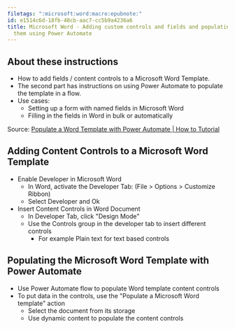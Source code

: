 ```yaml
---
filetags: ":microsoft:word:macro:epubnote:"
id: e1514c6d-18fb-48cb-aac7-cc5b9a4236a6
title: Microsoft Word - Adding custom controls and fields and populating
  them using Power Automate
---
```


## About these instructions

- How to add fields / content controls to a Microsoft Word Template.
- The second part has instructions on using Power Automate to populate
  the template in a flow.
- Use cases:
  - Setting up a form with named fields in Microsoft Word
  - Filling in the fields in Word in bulk or automatically

Source: [Populate a Word Template with Power Automate \| How to
Tutorial](https://www.youtube.com/watch?v=vpo_U5Qf1ak)

## Adding Content Controls to a Microsoft Word Template

- Enable Developer in Microsoft Word
  - In Word, activate the Developer Tab: (File \> Options \> Customize
    Ribbon)
  - Select Developer and Ok
- Insert Content Controls in Word Document
  - In Developer Tab, click "Design Mode"
  - Use the Controls group in the developer tab to insert different
    controls
    - For example Plain text for text based controls

## Populating the Microsoft Word Template with Power Automate

- Use Power Automate flow to populate Word template content controls
- To put data in the controls, use the "Populate a Microsoft Word
  template" action
  - Select the document from its storage
  - Use dynamic content to populate the content controls
